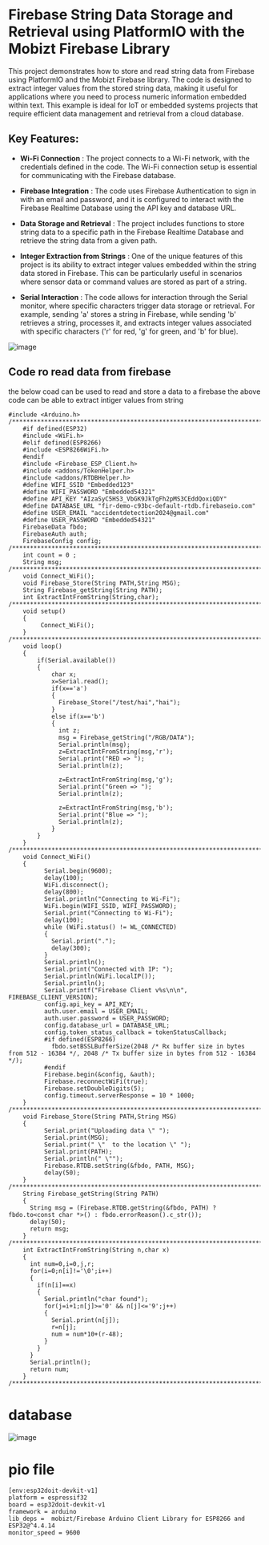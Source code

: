 # Firebase String Data Storage and Retrieval using PlatformIO with the Mobizt Firebase Library
This project demonstrates how to store and read string data from Firebase using PlatformIO and the Mobizt Firebase library. The code is designed to extract integer values from the stored string data, making it useful for applications where you need to process numeric information embedded within text. This example is ideal for IoT or embedded systems projects that require efficient data management and retrieval from a cloud database.

## Key Features:
- **Wi-Fi Connection** : The project connects to a Wi-Fi network, with the credentials defined in the code. The Wi-Fi connection setup is essential for communicating with the Firebase database.

- **Firebase Integration** : The code uses Firebase Authentication to sign in with an email and password, and it is configured to interact with the Firebase Realtime Database using the API key and database URL.

- **Data Storage and Retrieval** : The project includes functions to store string data to a specific path in the Firebase Realtime Database and retrieve the string data from a given path.

- **Integer Extraction from Strings** : One of the unique features of this project is its ability to extract integer values embedded within the string data stored in Firebase. This can be particularly useful in scenarios where sensor data or command values are stored as part of a string.

- **Serial Interaction** : The code allows for interaction through the Serial monitor, where specific characters trigger data storage or retrieval. For example, sending 'a' stores a string in Firebase, while sending 'b' retrieves a string, processes it, and extracts integer values associated with specific characters ('r' for red, 'g' for green, and 'b' for blue).

![image](https://github.com/user-attachments/assets/853882df-32e7-4aa1-a1ef-63da3b190c70)

## Code ro read data from firebase
the below coad can be used to read and store a data to a firebase 
the above code can be able to extract intiger values from string
```
#include <Arduino.h>
/***********************************************************************/
    #if defined(ESP32)
    #include <WiFi.h>
    #elif defined(ESP8266)
    #include <ESP8266WiFi.h>
    #endif
    #include <Firebase_ESP_Client.h>
    #include <addons/TokenHelper.h>
    #include <addons/RTDBHelper.h>
    #define WIFI_SSID "Embedded123"
    #define WIFI_PASSWORD "Embedded54321"
    #define API_KEY "AIzaSyC5HS3_VbGK9JkTgFh2pMS3CEddQoxiQDY"
    #define DATABASE_URL "fir-demo-c93bc-default-rtdb.firebaseio.com"
    #define USER_EMAIL "accidentdetection2024@gmail.com"
    #define USER_PASSWORD "Embedded54321"
    FirebaseData fbdo;
    FirebaseAuth auth;
    FirebaseConfig config;
/***********************************************************************/
    int count = 0 ;
    String msg;
/***********************************************************************/
    void Connect_WiFi();
    void Firebase_Store(String PATH,String MSG);
    String Firebase_getString(String PATH);
    int ExtractIntFromString(String,char);
/***********************************************************************/
    void setup()
    {
         Connect_WiFi(); 
    }
/***********************************************************************/
    void loop()
    {
        if(Serial.available())
        {
            char x;
            x=Serial.read();
            if(x=='a')
            {
              Firebase_Store("/test/hai","hai");
            }
            else if(x=='b')
            {
              int z;
              msg = Firebase_getString("/RGB/DATA");
              Serial.println(msg);
              z=ExtractIntFromString(msg,'r');
              Serial.print("RED => ");
              Serial.println(z);

              z=ExtractIntFromString(msg,'g');
              Serial.print("Green => ");
              Serial.println(z);

              z=ExtractIntFromString(msg,'b');
              Serial.print("Blue => ");
              Serial.println(z);
            }
        }                    
    }
/***********************************************************************/
    void Connect_WiFi()
    {
          Serial.begin(9600);
          delay(100); 
          WiFi.disconnect();
          delay(800); 
          Serial.println("Connecting to Wi-Fi"); 
          WiFi.begin(WIFI_SSID, WIFI_PASSWORD);
          Serial.print("Connecting to Wi-Fi");
          delay(100);
          while (WiFi.status() != WL_CONNECTED)
          {
            Serial.print(".");
            delay(300);
          }
          Serial.println();
          Serial.print("Connected with IP: ");
          Serial.println(WiFi.localIP());
          Serial.println();
          Serial.printf("Firebase Client v%s\n\n", FIREBASE_CLIENT_VERSION);
          config.api_key = API_KEY;
          auth.user.email = USER_EMAIL;
          auth.user.password = USER_PASSWORD;
          config.database_url = DATABASE_URL;
          config.token_status_callback = tokenStatusCallback;
          #if defined(ESP8266)
            fbdo.setBSSLBufferSize(2048 /* Rx buffer size in bytes from 512 - 16384 */, 2048 /* Tx buffer size in bytes from 512 - 16384 */);
          #endif
          Firebase.begin(&config, &auth);
          Firebase.reconnectWiFi(true);
          Firebase.setDoubleDigits(5);
          config.timeout.serverResponse = 10 * 1000;
    }
/***********************************************************************/
    void Firebase_Store(String PATH,String MSG)
    {
          Serial.print("Uploading data \" ");
          Serial.print(MSG);
          Serial.print(" \"  to the location \" ");
          Serial.print(PATH);
          Serial.println(" \"");
          Firebase.RTDB.setString(&fbdo, PATH, MSG);
          delay(50);
    }
/***********************************************************************/
    String Firebase_getString(String PATH)
    {
      String msg = (Firebase.RTDB.getString(&fbdo, PATH) ? fbdo.to<const char *>() : fbdo.errorReason().c_str());
      delay(50);
      return msg;
    }
/***********************************************************************/
    int ExtractIntFromString(String n,char x)
    {
      int num=0,i=0,j,r;
      for(i=0;n[i]!='\0';i++)
      {
        if(n[i]==x)
        {
          Serial.println("char found");
          for(j=i+1;n[j]>='0' && n[j]<='9';j++)
          {
            Serial.print(n[j]);
            r=n[j];
            num = num*10+(r-48);
          }
        }
      }
      Serial.println();
      return num;
    }
/***********************************************************************/

```
# database

![image](https://github.com/user-attachments/assets/9e725357-6df8-402f-be54-9cfd70c6ea39)

# pio file

```
[env:esp32doit-devkit-v1]
platform = espressif32
board = esp32doit-devkit-v1
framework = arduino
lib_deps =  mobizt/Firebase Arduino Client Library for ESP8266 and ESP32@^4.4.14
monitor_speed = 9600

```
